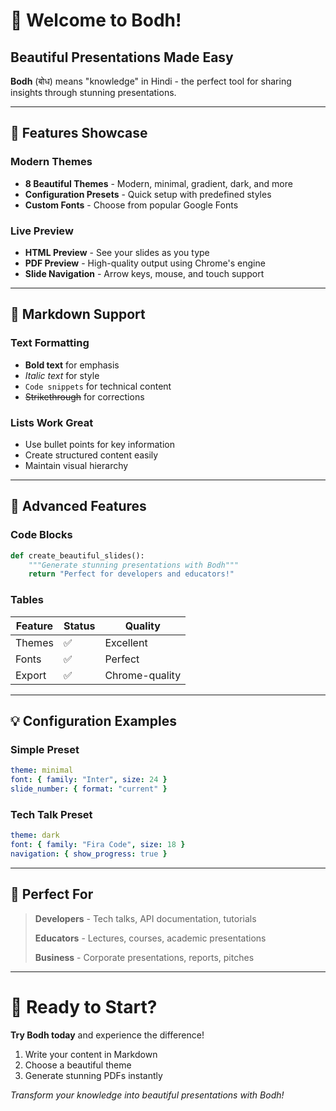 # 🚀 Welcome to Bodh!
## Beautiful Presentations Made Easy

**Bodh** (बोध) means "knowledge" in Hindi - the perfect tool for sharing insights through stunning presentations.

---

## 🎨 Features Showcase

### Modern Themes
- **8 Beautiful Themes** - Modern, minimal, gradient, dark, and more
- **Configuration Presets** - Quick setup with predefined styles
- **Custom Fonts** - Choose from popular Google Fonts

### Live Preview
- **HTML Preview** - See your slides as you type
- **PDF Preview** - High-quality output using Chrome's engine
- **Slide Navigation** - Arrow keys, mouse, and touch support

---

## 📝 Markdown Support

### Text Formatting
- **Bold text** for emphasis
- *Italic text* for style
- `Code snippets` for technical content
- ~~Strikethrough~~ for corrections

### Lists Work Great
- Use bullet points for key information
- Create structured content easily
- Maintain visual hierarchy

---

## 🌟 Advanced Features

### Code Blocks
```python
def create_beautiful_slides():
    """Generate stunning presentations with Bodh"""
    return "Perfect for developers and educators!"
```

### Tables
| Feature | Status | Quality |
|---------|--------|---------|
| Themes | ✅ | Excellent |
| Fonts | ✅ | Perfect |
| Export | ✅ | Chrome-quality |

---

## 💡 Configuration Examples

### Simple Preset
```yaml
theme: minimal
font: { family: "Inter", size: 24 }
slide_number: { format: "current" }
```

### Tech Talk Preset
```yaml
theme: dark
font: { family: "Fira Code", size: 18 }
navigation: { show_progress: true }
```

---

## 🎯 Perfect For

> **Developers** - Tech talks, API documentation, tutorials
> 
> **Educators** - Lectures, courses, academic presentations
> 
> **Business** - Corporate presentations, reports, pitches

---

# 🎉 Ready to Start?

**Try Bodh today** and experience the difference!

1. Write your content in Markdown
2. Choose a beautiful theme
3. Generate stunning PDFs instantly

*Transform your knowledge into beautiful presentations with Bodh!*